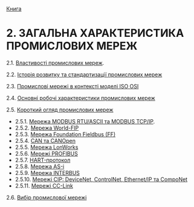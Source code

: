 [Книга](README.md)

# 2. ЗАГАЛЬНА ХАРАКТЕРИСТИКА ПРОМИСЛОВИХ МЕРЕЖ

2.1. [Властивості промислових мереж](2_1.md). 

2.2. [Історія розвитку та стандартизації промислових мереж](2_2.md) 

2.3. [Промислові мережі в контексті моделі ISO OSI](2_3.md) 

2.4. [Основні робочі характеристики промислових мереж](2_4.md) 

2.5. [Короткий огляд промислових мереж](2_5.md) 

- 2.5.1. [Мережа MODBUS RTU/ASCII та MODBUS TCP/IP](2_5_1.md). 
- 2.5.2. [Мережа World-FIP](2_5_2.md) 
- 2.5.3. [Мережа Foundation Fieldbus (FF)](2_5_3.md) 
- 2.5.4. [CAN та CANOpen](2_5_4.md) 
- 2.5.5. [Мережа LonWorks](2_5_5.md) 
- 2.5.6. [Мережі PROFIBUS](2_5_6.md) 
- 2.5.7. [HART-протокол](2_5_7.md) 
- 2.5.8. [Мережа AS-і](2_5_8.md)  
- 2.5.9. [Мережа INTERBUS](2_5_9.md)  
- 2.5.10. [Мережі CIP: DeviceNet, ControlNet, Ethernet/IP та CompoNet](2_5_10.md) 
- 2.5.11. [Мережі CC-Link](2_5_11.md) 

2.6. [Вибір промислової мережі](2_6.md)